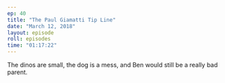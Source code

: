 ```yaml
---
ep: 40
title: "The Paul Giamatti Tip Line"
date: "March 12, 2018"
layout: episode
roll: episodes
time: "01:17:22"
---
```


The dinos are small, the dog is a mess, and Ben would still be a really bad parent.

